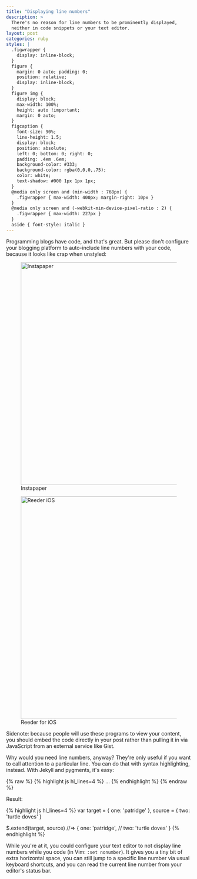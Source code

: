 ```yaml
---
title: "Displaying line numbers"
description: >
  There's no reason for line numbers to be prominently displayed,
  neither in code snippets or your text editor.
layout: post
categories: ruby
styles: |
  .figwrapper {
    display: inline-block;
  }
  figure {
    margin: 0 auto; padding: 0;
    position: relative;
    display: inline-block;
  }
  figure img {
    display: block;
    max-width: 100%;
    height: auto !important;
    margin: 0 auto;
  }
  figcaption {
    font-size: 90%;
    line-height: 1.5;
    display: block;
    position: absolute;
    left: 0; bottom: 0; right: 0;
    padding: .4em .6em;
    background-color: #333;
    background-color: rgba(0,0,0,.75);
    color: white;
    text-shadow: #000 1px 1px 1px;
  }
  @media only screen and (min-width : 768px) {
    .figwrapper { max-width: 400px; margin-right: 10px }
  }
  @media only screen and (-webkit-min-device-pixel-ratio : 2) {
    .figwrapper { max-width: 227px }
  }
  aside { font-style: italic }
---
```


Programming blogs have code, and that's great. But please don't configure your
blogging platform to auto-include line numbers with your code, because it looks
like crap when unstyled:

<div class=figwrapper><figure>
<img src="http://img.skitch.com/20120621-cssssshprkdibqmwc5g8fr5wxm.png" width="455" height="606" alt="Instapaper">
<figcaption>Instapaper</figcaption>
</figure></div>

<div class=figwrapper><figure>
<img src="http://img.skitch.com/20120621-1ysxc3r29cqfj1ihkc2q9jc8ca.png" width="455" height="606" alt="Reeder iOS">
<figcaption>Reeder for iOS</figcaption>
</figure></div>

<div><aside>
  Sidenote: because people will use these programs to view your content, you
  should embed the code directly in your post rather than pulling it in via
  JavaScript from an external service like Gist.
</aside></div>

Why would you need line numbers, anyway? They're only useful if you want to call
attention to a particular line. You can do that with syntax highlighting,
instead. With Jekyll and pygments, it's easy:

{% raw %}
    {% highlight js hl_lines=4 %}
      ...
    {% endhighlight %}
{% endraw %}

Result:

{% highlight js hl_lines=4 %}
var target = { one: 'patridge' },
    source = { two: 'turtle doves' }

$.extend(target, source)
//=> { one: 'patridge',
//     two: 'turtle doves' }
{% endhighlight %}

While you're at it, you could configure your text editor to not display line
numbers while you code (in Vim: `:set nonumber`). It gives you a tiny bit of
extra horizontal space, you can still jump to a specific line number via
usual keyboard shortcuts, and you can read the current line number from your
editor's status bar.
